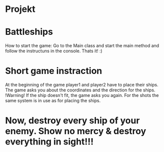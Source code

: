 # Projekt
# Battleships 

How to start the game:
Go to the Main class and start the main method and follow the instructuns in the console.
Thats it! :)


# Short game instraction
At the beginning of the game player1 and player2 have to place their ships.
The game asks you about the coordinates and the direction for the ships. 
!Warning! If the ship doesn't fit, the game asks you again.
For the shots the same system is in use as for placing the ships.

# Now, destroy every ship of your enemy. Show no mercy & destroy everything in sight!!!
